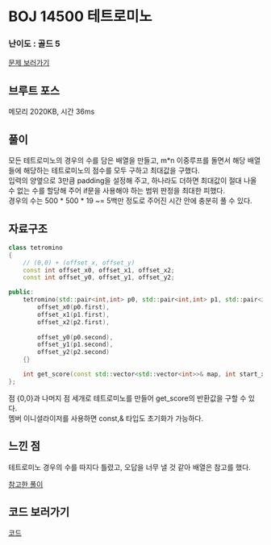 # BOJ 14500 테트로미노
 

### 난이도 : 골드 5
[문제 보러가기](https://www.acmicpc.net/problem/14500)


## 브루트 포스
메모리 	2020KB, 시간 36ms

## 풀이
모든 테트로미노의 경우의 수를 담은 배열을 만들고, m*n 이중루프를 돌면서 해당 배열들에 해당하는 테트로미노의 점수를 모두 구하고 최대값을 구했다.  
입력의 양옆으로 3만큼 padding을 설정해 주고, 하나라도 더하면 최대값이 절대 나올 수 없는 수를 할당해 주어 if문을 사용해야 하는 범위 판정을 최대한 피했다.  
경우의 수는 500 * 500 * 19 ~= 5백만 정도로 주어진 시간 안에 충분히 풀 수 있다.

## 자료구조
```c++
class tetromino 
{
	// (0,0) + (offset_x, offset_y)
	const int offset_x0, offset_x1, offset_x2;
	const int offset_y0, offset_y1, offset_y2;

public:	
	tetromino(std::pair<int,int> p0, std::pair<int,int> p1, std::pair<int,int>p2) : 
        offset_x0(p0.first),
        offset_x1(p1.first),
        offset_x2(p2.first),
        
        offset_y0(p0.second),
        offset_y1(p1.second),
        offset_y2(p2.second)
    {}

	int get_score(const std::vector<std::vector<int>>& map, int start_x, int start_y);
};
```
점 {0,0}과 나머지 점 세개로 테트로미노를 만들어 get_score의 반환값을 구할 수 있다.  
멤버 이니셜라이저를 사용하면 const,& 타입도 초기화가 가능하다.


## 느낀 점
테트로미노 경우의 수를 따지다 틀렸고, 오답을 너무 낼 것 같아 배열은 참고를 했다.

[참고한 풀이](https://kimyunseok.tistory.com/82)

## 코드 보러가기
[코드](./boj14500.cpp)
